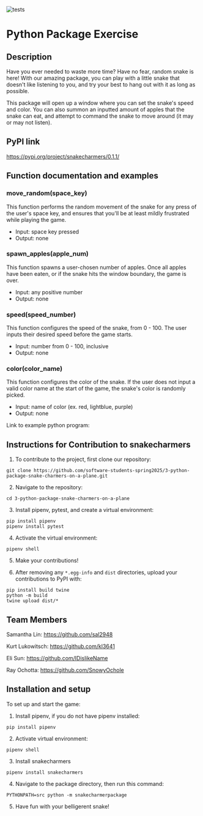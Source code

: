
![tests](https://github.com/software-students-spring2025/3-python-package-snake-charmers-on-a-plane/actions/workflows/build.yaml/badge.svg)

# Python Package Exercise

## Description
Have you ever needed to waste more time? Have no fear, random snake is here! With our amazing package, you can play with a little snake that doesn't like listening to you, and try your best to hang out with it as long as possible.

This package will open up a window where you can set the snake's speed and color. You can also summon an inputted amount of apples that the snake can eat, and attempt to command the snake to move around (it may or may not listen). 

## PyPI link
https://pypi.org/project/snakecharmers/0.1.1/

## Function documentation and examples
### move_random(space_key)
This function performs the random movement of the snake for any press of the user's space key, and ensures that you'll be at least mildly frustrated while playing the game. 

- Input: space key pressed
- Output: none

### spawn_apples(apple_num)
This function spawns a user-chosen number of apples. Once all apples have been eaten, or if the snake hits the window boundary, the game is over. 

- Input: any positive number
- Output: none

### speed(speed_number)
This function configures the speed of the snake, from 0 - 100. The user inputs their desired speed before the game starts.

- Input: number from 0 - 100, inclusive
- Output: none

### color(color_name)
This function configures the color of the snake. If the user does not input a valid color name at the start of the game, the snake's color is randomly picked. 

- Input: name of color (ex. red, lightblue, purple)
- Output: none

Link to example python program: 

## Instructions for Contribution to snakecharmers
1. To contribute to the project, first clone our repository:
```
git clone https://github.com/software-students-spring2025/3-python-package-snake-charmers-on-a-plane.git
```

2. Navigate to the repository:
```
cd 3-python-package-snake-charmers-on-a-plane
```

3. Install pipenv, pytest, and create a virtual environment:
```
pip install pipenv
pipenv install pytest
```

4. Activate the virtual environment:
```
pipenv shell
```

5. Make your contributions!

6. After removing any ```*.egg-info``` and ```dist```  directories, upload your contributions to PyPI with:
```
pip install build twine
python -m build
twine upload dist/*
```

## Team Members
Samantha Lin: https://github.com/sal2948

Kurt Lukowitsch: https://github.com/kl3641

Eli Sun: https://github.com/IDislikeName

Ray Ochotta: https://github.com/SnowyOchole

## Installation and setup

To set up and start the game:
1. Install pipenv, if you do not have pipenv installed:
```
pip install pipenv
```
2. Activate virtual environment:
```
pipenv shell
```
3. Install snakecharmers
```
pipenv install snakecharmers
```
4. Navigate to the package directory, then run this command:
```
PYTHONPATH=src python -m snakecharmerpackage
```
5. Have fun with your belligerent snake!
